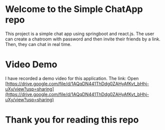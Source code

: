 # Welcome to the Simple ChatApp repo

This project is a simple chat app using springboot and react.js. The user can create a chatroom with password and then invite their friends by a link. Then, they can chat in real time.

# Video Demo

I have recorded a demo video for this application.
The link: Open [https://drive.google.com/file/d/1AQqDN441ThDdg0ZAHyAfKvt_bHhj-uXy/view?usp=sharing](https://drive.google.com/file/d/1AQqDN441ThDdg0ZAHyAfKvt_bHhj-uXy/view?usp=sharing)

# Thank you for reading this repo